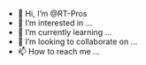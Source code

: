 - 👋 Hi, I’m @RT-Pros
- 👀 I’m interested in ...
- 🌱 I’m currently learning ...
- 💞️ I’m looking to collaborate on ...
- 📫 How to reach me ...

<!---
RT-Pros/RT-Pros is a ✨ special ✨ repository because its `README.md` (this file) appears on your GitHub profile.
You can click the Preview link to take a look at your changes.
--->
